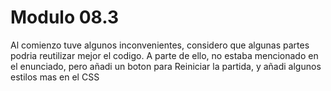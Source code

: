 # Modulo 08.3

Al comienzo tuve algunos inconvenientes, considero que algunas partes podria reutilizar mejor el codigo.
A parte de ello, no estaba mencionado en el enunciado, pero añadi un boton para Reiniciar la partida, y añadi algunos estilos mas en el CSS 


